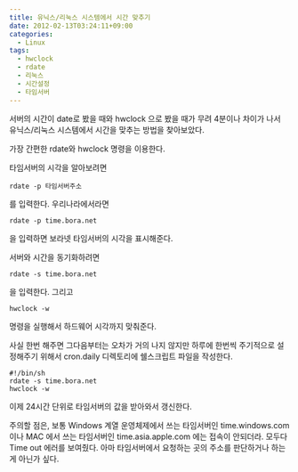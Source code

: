 ```yaml
---
title: 유닉스/리눅스 시스템에서 시간 맞추기
date: 2012-02-13T03:24:11+09:00
categories:
  - Linux
tags:
  - hwclock
  - rdate
  - 리눅스
  - 시간설정
  - 타임서버
---
```

서버의 시간이 date로 봤을 때와 hwclock 으로 봤을 때가 무려 4분이나 차이가 나서 유닉스/리눅스 시스템에서 시간을 맞추는 방법을 찾아보았다.

가장 간편한 rdate와 hwclock 명령을 이용한다.

타임서버의 시각을 알아보려면

```
rdate -p 타임서버주소
```

를 입력한다. 우리나라에서라면

```
rdate -p time.bora.net
```

을 입력하면 보라넷 타임서버의 시각을 표시해준다.

서버와 시간을 동기화하려면

```
rdate -s time.bora.net
```

을 입력한다. 그리고

```
hwclock -w
```

명령을 실행해서 하드웨어 시각까지 맞춰준다.

사실 한번 해주면 그다음부터는 오차가 거의 나지 않지만 하루에 한번씩 주기적으로 설정해주기 위해서 cron.daily 디렉토리에 쉘스크립트 파일을 작성한다.

```shell
#!/bin/sh
rdate -s time.bora.net
hwclock -w
```

이제 24시간 단위로 타임서버의 값을 받아와서 갱신한다.

주의할 점은, 보통 Windows 계열 운영체제에서 쓰는 타임서버인 time.windows.com 이나 MAC 에서 쓰는 타임서버인 time.asia.apple.com 에는 접속이 안되더라. 모두다 Time out 에러를 보여줬다. 아마 타임서버에서 요청하는 곳의 주소를 판단하거나 하는게 아닌가 싶다.
